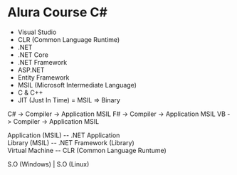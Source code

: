 # Alura Course C#

- Visual Studio
- CLR (Common Language Runtime)
- .NET
- .NET Core
- .NET Framework
- ASP.NET
- Entity Framework
- MSIL (Microsoft Intermediate Language)
- C & C++
- JIT (Just In Time) = MSIL => Binary

C# -> Compiler -> Application MSIL 
F# -> Compiler -> Application MSIL 
VB -> Compiler -> Application MSIL 

Application (MSIL) -- .NET Application              
Library (MSIL)     -- .NET Framework (Library)  
Virtual Machine    -- CLR (Common Language Runtume)
    
S.O (Windows) | S.O (Linux)
